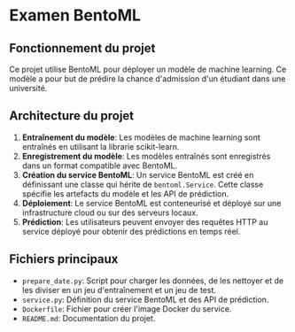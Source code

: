 # Examen BentoML

## Fonctionnement du projet

Ce projet utilise BentoML pour déployer un modèle de machine learning. Ce modèle a pour but de prédire la chance d'admission d'un étudiant dans une université.

## Architecture du projet

1. **Entraînement du modèle**: Les modèles de machine learning sont entraînés en utilisant la librarie scikit-learn.
2. **Enregistrement du modèle**: Les modèles entraînés sont enregistrés dans un format compatible avec BentoML.
3. **Création du service BentoML**: Un service BentoML est créé en définissant une classe qui hérite de `bentoml.Service`. Cette classe spécifie les artefacts du modèle et les API de prédiction.
4. **Déploiement**: Le service BentoML est conteneurisé et déployé sur une infrastructure cloud ou sur des serveurs locaux.
5. **Prédiction**: Les utilisateurs peuvent envoyer des requêtes HTTP au service déployé pour obtenir des prédictions en temps réel.

## Fichiers principaux

- `prepare_date.py`: Script pour charger les données, de les nettoyer et de les diviser en un jeu d'entraînement et un jeu de test.
- `service.py`: Définition du service BentoML et des API de prédiction.
- `Dockerfile`: Fichier pour créer l'image Docker du service.
- `README.md`: Documentation du projet.

